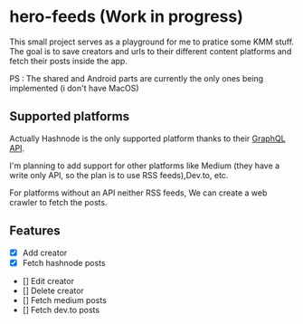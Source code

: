 # hero-feeds (Work in progress)

This small project serves as a playground for me to pratice some KMM stuff. The goal is to save
creators and urls to their different content platforms and fetch their posts inside the app.

PS : The shared and Android parts are currently the only ones being implemented (i don't have MacOS)

## Supported platforms

Actually Hashnode is the only supported platform thanks to
their [GraphQL API](https://api.hashnode.com/).

I'm planning to add support for other platforms like Medium (they have a write only API, so the plan
is to use RSS feeds),Dev.to, etc.

For platforms without an API neither RSS feeds, We can create a web crawler to fetch the posts.

## Features

- [x] Add creator
- [x] Fetch hashnode posts
- [] Edit creator
- [] Delete creator
- [] Fetch medium posts
- [] Fetch dev.to posts

